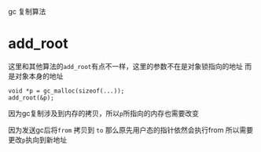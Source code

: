 gc 复制算法


# add_root
这里和其他算法的`add_root`有点不一样，这里的参数不在是对象锁指向的地址
而是对象本身的地址
```asciidoc
void *p = gc_malloc(sizeof(...));
add_root(&p);
```
因为gc复制涉及到内存的拷贝，所以`p`所指向的内存也需要改变

因为发送gc后将`from` 拷贝到 `to` 那么原先用户态的指针依然会执行from
所以需要更改`p`执向到新地址
